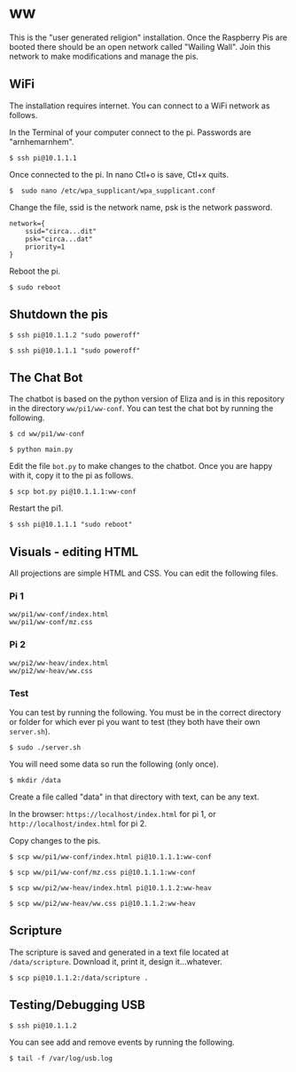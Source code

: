 # ww

This is the "user generated religion" installation.  Once the Raspberry Pis are booted there should be an open network called "Wailing Wall".  Join this network to make modifications and manage the pis.

## WiFi

The installation requires internet.  You can connect to a WiFi network as follows.

In the Terminal of your computer connect to the pi.  Passwords are "arnhemarnhem".

    $ ssh pi@10.1.1.1

Once connected to the pi. In nano Ctl+o is save, Ctl+x quits.

    $  sudo nano /etc/wpa_supplicant/wpa_supplicant.conf

Change the file, ssid is the network name, psk is the network password.

    network={
        ssid="circa...dit"
        psk="circa...dat"
        priority=1
    }

Reboot the pi.

    $ sudo reboot

## Shutdown the pis

    $ ssh pi@10.1.1.2 "sudo poweroff"

    $ ssh pi@10.1.1.1 "sudo poweroff"

## The Chat Bot

The chatbot is based on the python version of Eliza and is in this repository in the directory `ww/pi1/ww-conf`.  You can test the chat bot by running the following.

    $ cd ww/pi1/ww-conf

    $ python main.py

Edit the file `bot.py` to make changes to the chatbot.  Once you are happy with it, copy it to the pi as follows.

    $ scp bot.py pi@10.1.1.1:ww-conf

Restart the pi1.

    $ ssh pi@10.1.1.1 "sudo reboot"

## Visuals - editing HTML

All projections are simple HTML and CSS.  You can edit the following files.

### Pi 1

    ww/pi1/ww-conf/index.html
    ww/pi1/ww-conf/mz.css

### Pi 2

    ww/pi2/ww-heav/index.html
    ww/pi2/ww-heav/ww.css

### Test

You can test by running the following.  You must be in the correct directory or folder for which ever pi you want to test (they both have their own `server.sh`).

    $ sudo ./server.sh

You will need some data so run the following (only once).

    $ mkdir /data

Create a file called "data" in that directory with text, can be any text.

In the browser: `https://localhost/index.html` for pi 1, or `http://localhost/index.html` for pi 2. 

Copy changes to the pis.

    $ scp ww/pi1/ww-conf/index.html pi@10.1.1.1:ww-conf

    $ scp ww/pi1/ww-conf/mz.css pi@10.1.1.1:ww-conf

    $ scp ww/pi2/ww-heav/index.html pi@10.1.1.2:ww-heav

    $ scp ww/pi2/ww-heav/ww.css pi@10.1.1.2:ww-heav

## Scripture

The scripture is saved and generated in a text file located at `/data/scripture`.  Download it, print it, design it...whatever.

    $ scp pi@10.1.1.2:/data/scripture .

## Testing/Debugging USB

    $ ssh pi@10.1.1.2

You can see add and remove events by running the following.

    $ tail -f /var/log/usb.log

